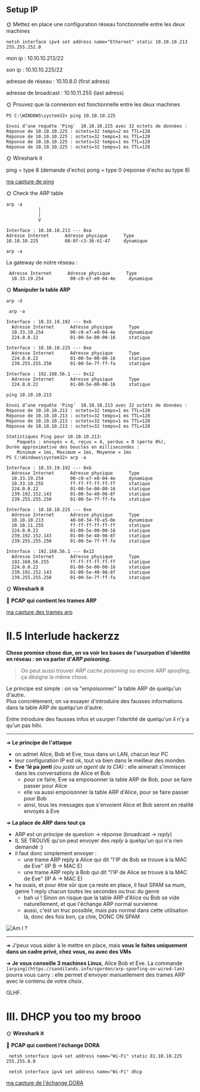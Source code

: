 Setup IP
----------

🌞 Mettez en place une configuration réseau fonctionnelle entre les deux machines

    netsh interface ipv4 set address name="Ethernet" static 10.10.10.213 255.255.252.0
mon ip : 10.10.10.213/22

son ip : 10.10.10.225/22

adresse de réseau : 10.10.8.0 (first adress)

adresse de broadcast : 10.10.11.255 (last adress)


🌞 Prouvez que la connexion est fonctionnelle entre les deux machines

    PS C:\WINDOWS\system32> ping 10.10.10.225

    Envoi d’une requête 'Ping'  10.10.10.225 avec 32 octets de données :
    Réponse de 10.10.10.225 : octets=32 temps=2 ms TTL=128
    Réponse de 10.10.10.225 : octets=32 temps=1 ms TTL=128
    Réponse de 10.10.10.225 : octets=32 temps=1 ms TTL=128
    Réponse de 10.10.10.225 : octets=32 temps=1 ms TTL=128

🌞 Wireshark it


ping = type 8 (demande d'echo)
pong = type 0 (reponse d'echo au type 8)

[ma capture de ping](./pingpong.pcapng)

🌞 Check the ARP table

    arp -a
                |
                |
                V

    Interface : 10.10.10.213 --- 0xa
    Adresse Internet      Adresse physique      Type
    10.10.10.225          08-8f-c3-36-61-47     dynamique


```
arp -a
```
La gateway de notre réseau :
```
 Adresse Internet      Adresse physique      Type
  10.33.19.254          00-c0-e7-e0-04-4e     dynamique
```




🌞 **Manipuler la table ARP**
```
arp -d
```
```
 arp -a

Interface : 10.33.19.192 --- 0xb
  Adresse Internet      Adresse physique      Type
  10.33.19.254          00-c0-e7-e0-04-4e     dynamique
  224.0.0.22            01-00-5e-00-00-16     statique

Interface : 10.10.10.225 --- 0xe
  Adresse Internet      Adresse physique      Type
  224.0.0.22            01-00-5e-00-00-16     statique
  239.255.255.250       01-00-5e-7f-ff-fa     statique

Interface : 192.168.56.1 --- 0x12
  Adresse Internet      Adresse physique      Type
  224.0.0.22            01-00-5e-00-00-16     statique
  ```
```
ping 10.10.10.213

Envoi d’une requête 'Ping'  10.10.10.213 avec 32 octets de données :
Réponse de 10.10.10.213 : octets=32 temps=1 ms TTL=128
Réponse de 10.10.10.213 : octets=32 temps=1 ms TTL=128
Réponse de 10.10.10.213 : octets=32 temps=1 ms TTL=128
Réponse de 10.10.10.213 : octets=32 temps=1 ms TTL=128

Statistiques Ping pour 10.10.10.213:
    Paquets : envoyés = 4, reçus = 4, perdus = 0 (perte 0%),
Durée approximative des boucles en millisecondes :
    Minimum = 1ms, Maximum = 1ms, Moyenne = 1ms
PS C:\Windows\system32> arp -a

Interface : 10.33.19.192 --- 0xb
  Adresse Internet      Adresse physique      Type
  10.33.19.254          00-c0-e7-e0-04-4e     dynamique
  10.33.19.255          ff-ff-ff-ff-ff-ff     statique
  224.0.0.22            01-00-5e-00-00-16     statique
  239.192.152.143       01-00-5e-40-98-8f     statique
  239.255.255.250       01-00-5e-7f-ff-fa     statique

Interface : 10.10.10.225 --- 0xe
  Adresse Internet      Adresse physique      Type
  10.10.10.213          40-b0-34-f0-e5-0e     dynamique
  10.10.11.255          ff-ff-ff-ff-ff-ff     statique
  224.0.0.22            01-00-5e-00-00-16     statique
  239.192.152.143       01-00-5e-40-98-8f     statique
  239.255.255.250       01-00-5e-7f-ff-fa     statique

Interface : 192.168.56.1 --- 0x12
  Adresse Internet      Adresse physique      Type
  192.168.56.255        ff-ff-ff-ff-ff-ff     statique
  224.0.0.22            01-00-5e-00-00-16     statique
  239.192.152.143       01-00-5e-40-98-8f     statique
  239.255.255.250       01-00-5e-7f-ff-fa     statique
  ```


🌞 **Wireshark it**

🦈 **PCAP qui contient les trames ARP**

[ma capture des trames arp](./trames_arp.pcapng)

# II.5 Interlude hackerzz

**Chose promise chose due, on va voir les bases de l'usurpation d'identité en réseau : on va parler d'*ARP poisoning*.**

> On peut aussi trouver *ARP cache poisoning* ou encore *ARP spoofing*, ça désigne la même chose.

Le principe est simple : on va "empoisonner" la table ARP de quelqu'un d'autre.  
Plus concrètement, on va essayer d'introduire des fausses informations dans la table ARP de quelqu'un d'autre.

Entre introduire des fausses infos et usurper l'identité de quelqu'un il n'y a qu'un pas hihi.

---

➜ **Le principe de l'attaque**

- on admet Alice, Bob et Eve, tous dans un LAN, chacun leur PC
- leur configuration IP est ok, tout va bien dans le meilleur des mondes
- **Eve 'lé pa jonti** *(ou juste un agent de la CIA)* : elle aimerait s'immiscer dans les conversations de Alice et Bob
  - pour ce faire, Eve va empoisonner la table ARP de Bob, pour se faire passer pour Alice
  - elle va aussi empoisonner la table ARP d'Alice, pour se faire passer pour Bob
  - ainsi, tous les messages que s'envoient Alice et Bob seront en réalité envoyés à Eve

➜ **La place de ARP dans tout ça**

- ARP est un principe de question -> réponse (broadcast -> *reply*)
- IL SE TROUVE qu'on peut envoyer des *reply* à quelqu'un qui n'a rien demandé :)
- il faut donc simplement envoyer :
  - une trame ARP reply à Alice qui dit "l'IP de Bob se trouve à la MAC de Eve" (IP B -> MAC E)
  - une trame ARP reply à Bob qui dit "l'IP de Alice se trouve à la MAC de Eve" (IP A -> MAC E)
- ha ouais, et pour être sûr que ça reste en place, il faut SPAM sa mum, genre 1 reply chacun toutes les secondes ou truc du genre
  - bah ui ! Sinon on risque que la table ARP d'Alice ou Bob se vide naturellement, et que l'échange ARP normal survienne
  - aussi, c'est un truc possible, mais pas normal dans cette utilisation là, donc des fois bon, ça chie, DONC ON SPAM

![Am I ?](./pics/arp_snif.jpg)

---

➜ J'peux vous aider à le mettre en place, mais **vous le faites uniquement dans un cadre privé, chez vous, ou avec des VMs**

➜ **Je vous conseille 3 machines Linux**, Alice Bob et Eve. La commande `[arping](https://sandilands.info/sgordon/arp-spoofing-on-wired-lan)` pourra vous carry : elle permet d'envoyer manuellement des trames ARP avec le contenu de votre choix.

GLHF.

# III. DHCP you too my brooo

🌞 **Wireshark it**

🦈 **PCAP qui contient l'échange DORA**
```
 netsh interface ipv4 set address name="Wi-Fi" static 81.10.10.225 255.255.0.0
 ```
```
 netsh interface ipv4 set address name="Wi-Fi" dhcp 
 ```
[ma capture de l'échange DORA](./echange_dora.pcapng)

    